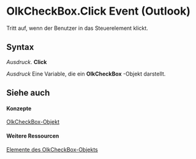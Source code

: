 
# OlkCheckBox.Click Event (Outlook)

Tritt auf, wenn der Benutzer in das Steuerelement klickt.


## Syntax

 _Ausdruck_. **Click**

 _Ausdruck_ Eine Variable, die ein **OlkCheckBox** -Objekt darstellt.


## Siehe auch


#### Konzepte


[OlkCheckBox-Objekt](79460205-a604-7011-a9b3-14e651807f09.md)
#### Weitere Ressourcen


[Elemente des OlkCheckBox-Objekts](http://msdn.microsoft.com/library/acf62b06-215d-6b2b-57b0-ccbfd0c92aed%28Office.15%29.aspx)